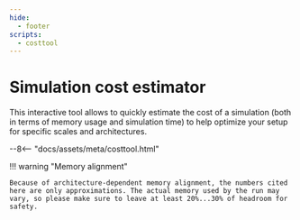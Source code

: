 ```yaml
---
hide:
  - footer
scripts:
  - costtool
---
```


# Simulation cost estimator

This interactive tool allows to quickly estimate the cost of a simulation (both in terms of memory usage and simulation time) to help optimize your setup for specific scales and architectures.

<div id="cost-tool">
--8<-- "docs/assets/meta/costtool.html"
</div>

!!! warning "Memory alignment"

    Because of architecture-dependent memory alignment, the numbers cited here are only approximations. The actual memory used by the run may vary, so please make sure to leave at least 20%...30% of headroom for safety.

